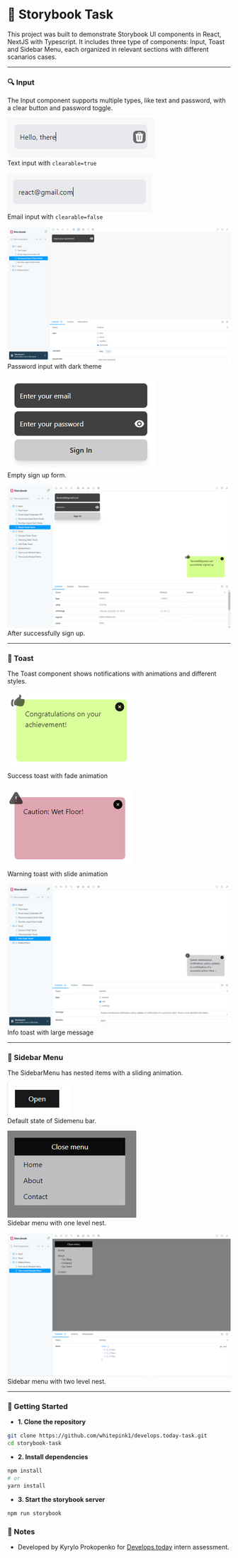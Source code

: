 # 🎴 Storybook Task

This project was built to demonstrate Storybook UI components in React, NextJS with Typescript. It includes three type of components: Input, Toast and Sidebar Menu, each organized in relevant sections with different scanarios cases.

---

### 🔍 Input

The Input component supports multiple types, like text and password, with a clear button and password toggle.

![Text Input](./storybook-screenshot/text-input-clearable-on.png)
<br/>
Text input with ``` clearable=true ```

![Email Input Clearable Off](./storybook-screenshot/email-input-clearable-off.png)
<br/>
Email input with ``` clearable=false ```

![Password Input Dark](./storybook-screenshot/password-input-dark.png)
<br/>
Password input with dark theme

![Sign Up Form](./storybook-screenshot/signup-form.png)
<br/>
Empty sign up form.

![Sign Up Form](./storybook-screenshot/signup-form-success.png)
<br/>
After successfully sign up.


---
 
### 📌 Toast

The Toast component shows notifications with animations and different styles.

![Success Toast](./storybook-screenshot/success-toast.png)
<br/>
Success toast with fade animation

![Warning Toast](./storybook-screenshot/warning-toast.png)
<br/>
Warning toast with slide animation

![Info Toast](./storybook-screenshot/info-toast.png)
<br/>
Info toast with large message

---

### 📸 Sidebar Menu

The SidebarMenu has nested items with a sliding animation.

![Open button](./storybook-screenshot/default_state_sidebar.png)
<br/>
Default state of Sidemenu bar.

![One level Sidebar](./storybook-screenshot/one-level-sidebar.png)
<br/>
Sidebar menu with one level nest.

![Two level Sidebar](./storybook-screenshot/two-level-sidebar.png)
<br/>
Sidebar menu with two level nest.

---

### 🚀 Getting Started

- **1. Clone the repository**

```bash
git clone https://github.com/whitepink1/develops.today-task.git
cd storybook-task
```

- **2. Install dependencies**

```bash
npm install
# or
yarn install
```

- **3. Start the storybook server**

```bash
npm run storybook
```

### 📌 Notes 

- Developed by Kyrylo Prokopenko for [Develops.today](https://develops.today/) intern assessment.